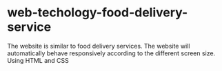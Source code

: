 # web-techology-food-delivery-service
The website is similar to food delivery services. The website will automatically behave responsively according to the different screen size.   Using HTML and  CSS
